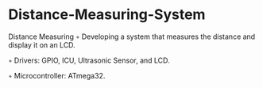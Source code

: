 # Distance-Measuring-System
Distance Measuring 
◦ Developing a system that measures the distance and display it on an LCD.

◦ Drivers: GPIO, ICU, Ultrasonic Sensor, and LCD.

◦ Microcontroller: ATmega32.
